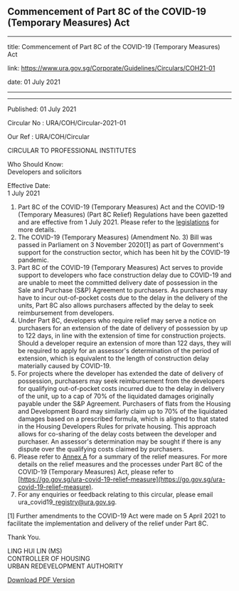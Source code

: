 ## Commencement of Part 8C of the COVID-19 (Temporary Measures) Act

---

title: Commencement of Part 8C of the COVID-19 (Temporary Measures) Act

link: https://www.ura.gov.sg/Corporate/Guidelines/Circulars/COH21-01

date: 01 July 2021

---

---

Published: 01 July 2021

Circular No : URA/COH/Circular-2021-01

Our Ref : URA/COH/Circular

CIRCULAR TO PROFESSIONAL INSTITUTES

Who Should Know:  
Developers and solicitors

Effective Date:  
1 July 2021

1.  Part 8C of the COVID-19 (Temporary Measures) Act and the COVID-19 (Temporary Measures) (Part 8C Relief) Regulations have been gazetted and are effective from 1 July 2021. Please refer to the [legislations](https://sso.agc.gov.sg/Act/COVID19TMA2020) for more details.
2.  The COVID-19 (Temporary Measures) (Amendment No. 3) Bill was passed in Parliament on 3 November 2020\[1\] as part of Government's support for the construction sector, which has been hit by the COVID-19 pandemic.
3.  Part 8C of the COVID-19 (Temporary Measures) Act serves to provide support to developers who face construction delay due to COVID-19 and are unable to meet the committed delivery date of possession in the Sale and Purchase (S&P) Agreement to purchasers. As purchasers may have to incur out-of-pocket costs due to the delay in the delivery of the units, Part 8C also allows purchasers affected by the delay to seek reimbursement from developers.
4.  Under Part 8C, developers who require relief may serve a notice on purchasers for an extension of the date of delivery of possession by up to 122 days, in line with the extension of time for construction projects. Should a developer require an extension of more than 122 days, they will be required to apply for an assessor's determination of the period of extension, which is equivalent to the length of construction delay materially caused by COVID-19.
5.  For projects where the developer has extended the date of delivery of possession, purchasers may seek reimbursement from the developers for qualifying out-of-pocket costs incurred due to the delay in delivery of the unit, up to a cap of 70% of the liquidated damages originally payable under the S&P Agreement. Purchasers of flats from the Housing and Development Board may similarly claim up to 70% of the liquidated damages based on a prescribed formula, which is aligned to that stated in the Housing Developers Rules for private housing. This approach allows for co-sharing of the delay costs between the developer and purchaser. An assessor's determination may be sought if there is any dispute over the qualifying costs claimed by purchasers.
6.  Please refer to [Annex A](https://www.ura.gov.sg/-/media/Corporate/Guidelines/Development-control/Circulars/2021/Jul/COH21-01-Annex-A.pdf) for a summary of the relief measures. For more details on the relief measures and the processes under Part 8C of the COVID-19 (Temporary Measures) Act, please refer to [https://go.gov.sg/ura-covid-19-relief-measure](https://go.gov.sg/ura-covid-19-relief-measure).
7.  For any enquiries or feedback relating to this circular, please email ura_covid19\_registry@ura.gov.sg.

\[1\] Further amendments to the COVID-19 Act were made on 5 April 2021 to facilitate the implementation and delivery of the relief under Part 8C.

Thank You.

LING HUI LIN (MS)  
CONTROLLER OF HOUSING  
URBAN REDEVELOPMENT AUTHORITY



[Download PDF Version](https://www.ura.gov.sg/services/download_file.aspx?f={DDE86D9C-FD1C-44C0-AF81-DB271596C0AB})
